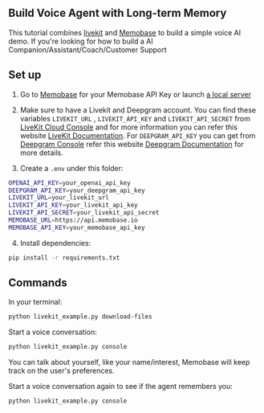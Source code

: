 ## Build Voice Agent with Long-term Memory

This tutorial combines [livekit](https://livekit.io/) and [Memobase](https://www.memobase.io/en) to build a simple voice AI demo. If you're looking for how to build a AI Companion/Assistant/Coach/Customer Support



## Set up

1. Go to [Memobase](https://www.memobase.io/en) for your Memobase API Key or launch [a local server](../../../src/server/readme.md)
2. Make sure to have a Livekit and Deepgram account. You can find these variables `LIVEKIT_URL` , `LIVEKIT_API_KEY` and `LIVEKIT_API_SECRET` from [LiveKit Cloud Console](https://cloud.livekit.io/) and for more information you can refer this website [LiveKit Documentation](https://docs.livekit.io/home/cloud/keys-and-tokens/). For `DEEPGRAM_API_KEY` you can get from [Deepgram Console](https://console.deepgram.com/) refer this website [Deepgram Documentation](https://developers.deepgram.com/docs/create-additional-api-keys) for more details.

3. Create a `.env` under this folder:

```bash
OPENAI_API_KEY=your_openai_api_key
DEEPGRAM_API_KEY=your_deepgram_api_key
LIVEKIT_URL=your_livekit_url
LIVEKIT_API_KEY=your_livekit_api_key
LIVEKIT_API_SECRET=your_livekit_api_secret
MEMOBASE_URL=https://api.memobase.io
MEMOBASE_API_KEY=your_memobase_api_key
```

4. Install dependencies:

```bash
pip install -r requirements.txt
```



## Commands

In your terminal:

```bash
python livekit_example.py download-files
```

Start a voice conversation:

```bash
python livekit_example.py console
```

You can talk about yourself, like your name/interest, Memobase will keep track on the user's preferences.



Start a voice conversation again to see if the agent remembers you:

```bash
python livekit_example.py console
```

